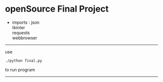 # openSource Final Project

* imports :
   json  
   tkinter  
   requests  
   webbrowser  

---

use
```
./python final.py
```
to run program

---
